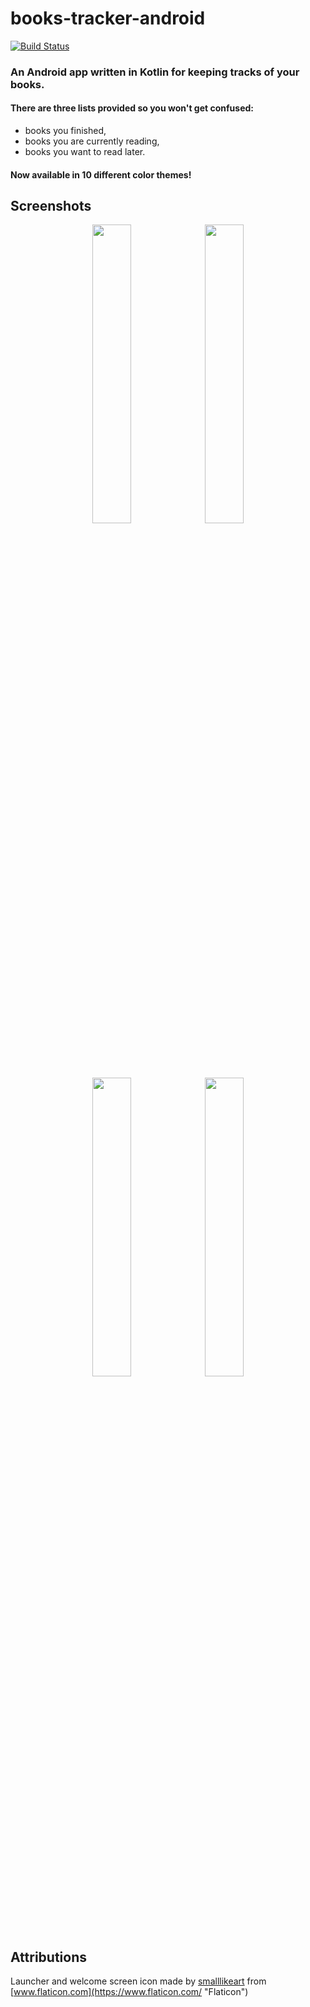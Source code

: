 # books-tracker-android   
[![Build Status](https://git-drone.mateusz.ovh/api/badges/mateusz-bak/books-tracker-android/status.svg)](https://git-drone.mateusz.ovh/mateusz-bak/books-tracker-android)  
  
### An Android app written in Kotlin for keeping tracks of your books.  
#### There are three lists provided so you won't get confused:  
- books you finished,  
- books you are currently reading,  
- books you want to read later.
#### Now available in 10 different color themes!  
  
## Screenshots  
<p align='center'>  
 <img src='https://raw.githubusercontent.com/mateusz-bak/books-tracker-android/master/doc/images/screenshot-finished.png' width='35%'/>  
 <img src='https://raw.githubusercontent.com/mateusz-bak/books-tracker-android/master/doc/images/screenshot-in-progress.png' width='35%'/>  
  
 <img src='https://raw.githubusercontent.com/mateusz-bak/books-tracker-android/master/doc/images/screenshot-to-read.png' width='35%'/>  
 <img src='https://raw.githubusercontent.com/mateusz-bak/books-tracker-android/master/doc/images/screenshot-add-book.png' width='35%'/>  
</p>  
  
## Attributions
Launcher and welcome screen icon made by [smalllikeart](https://www.flaticon.com/authors/smalllikeart "smalllikeart") from [www.flaticon.com](https://www.flaticon.com/ "Flaticon")
